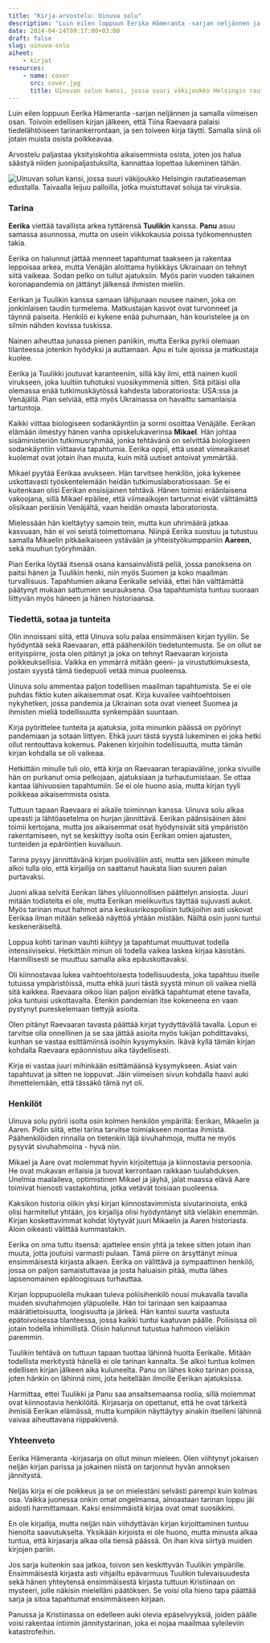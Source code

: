 ```yaml
---
title: "Kirja-arvostelu: Uinuva solu"
description: "Luin eilen loppuun Eerika Hämeranta -sarjan neljännen ja samalla viimeisen osan. Toivoin edellisen kirjan jälkeen, että Tiina Raevaara palaisi tiedelähtöiseen tarinankerrontaan, ja sen toiveen kirja täytti. Samalla siinä oli jotain muista osista poikkeavaa. Arvostelu paljastaa yksityiskohtia aikaisemmista osista, joten jos halua säästyä niiden juonipaljastuksilta, kannattaa lopettaa lukeminen tähän."
date: 2024-04-24T09:17:00+03:00
draft: false
slug: uinuva-solu
aiheet:
    - kirjat
resources:
    - name: cover
      src: cover.jpg
      title: Uinuvan solun kansi, jossa suuri väkijoukko Helsingin rautatieaseman edustalla. Taivaalla leijuu palloilla, jotka muistuttavat soluja tai viruksia.
---
```


Luin eilen loppuun Eerika Hämeranta -sarjan neljännen ja samalla viimeisen osan. Toivoin edellisen kirjan jälkeen, että Tiina Raevaara palaisi tiedelähtöiseen tarinankerrontaan, ja sen toiveen kirja täytti. Samalla siinä oli jotain muista osista poikkeavaa.

Arvostelu paljastaa yksityiskohtia aikaisemmista osista, joten jos halua säästyä niiden juonipaljastuksilta, kannattaa lopettaa lukeminen tähän.

<!--more-->

![Uinuvan solun kansi, jossa suuri väkijoukko Helsingin rautatieaseman edustalla. Taivaalla leijuu palloilla, jotka muistuttavat soluja tai viruksia.](cover.jpg)

### Tarina
**Eerika** viettää tavallista arkea tyttärensä **Tuulikin** kanssa. **Panu** asuu samassa asunnossa, mutta on usein viikkokausia poissa työkomennusten takia.

Eerika on halunnut jättää menneet tapahtumat taakseen ja rakentaa leppoisaa arkea, mutta Venäjän aloittama hyökkäys Ukrainaan on tehnyt siitä vaikeaa. Sodan pelko on tullut ajatuksiin. Myös parin vuoden takainen koronapandemia on jättänyt jälkensä ihmisten mieliin.

Eerikan ja Tuulikin kanssa samaan lähijunaan nousee nainen, joka on jonkinlaisen taudin turmelema. Matkustajan kasvot ovat turvonneet ja täynnä paiseita. Henkilö ei kykene enää puhumaan, hän kouristelee ja on silmin nähden kovissa tuskissa.

Nainen aiheuttaa junassa pienen paniikin, mutta Eerika pyrkii olemaan tilanteessa jotenkin hyödyksi ja auttamaan. Apu ei tule ajoissa ja matkustaja kuolee.

Eerika ja Tuulikki joutuvat karanteeniin, sillä käy ilmi, että nainen kuoli virukseen, joka luultiin tuhotuksi vuosikymmeniä sitten. Sitä pitäisi olla olemassa enää tutkimuskäytössä kahdesta laboratoriosta: USA:ssa ja Venäjällä. Pian selviää, että myös Ukrainassa on havaittu samanlaisia tartuntoja.

Kaikki viittaa biologiseen sodankäyntiin ja sormi osoittaa Venäjälle. Eerikan elämään ilmestyy hänen vanha opiskelukaverinsa **Mikael**. Hän johtaa sisäministeriön tutkimusryhmää, jonka tehtävänä on selvittää biologiseen sodankäyntiin viittaavia tapahtumia. Eerika oppii, että useat viimeaikaiset kuolemat ovat jotain ihan muuta, kuin mitä uutiset antoivat ymmärtää.

Mikael pyytää Eerikaa avukseen. Hän tarvitsee henkilön, joka kykenee uskottavasti työskentelemään heidän tutkimuslaboratiossaan. Se ei kuitenkaan olisi Eerikan ensisijainen tehtävä. Hänen toimisi eräänlaisena vakoojana, sillä Mikael epäilee, että viimeaikojen tartunnat eivät välttämättä olisikaan peräisin Venäjältä, vaan heidän omasta laboratoriosta.

Mielessään hän kieltäytyy samoin tein, mutta kun uhrimäärä jatkaa kasvuaan, hän ei voi seistä toimettomana. Niinpä Eerika suostuu ja tutustuu samalla Mikaelin pitkäaikaiseen ystävään ja yhteistyökumppaniin **Aareen**, sekä muuhun työryhmään.

Pian Eerika löytää itsensä osana kansainvälistä peliä, jossa panoksena on paitsi hänen ja Tuulikin henki, niin myös Suomen ja koko maailman turvallisuus. Tapahtumien aikana Eerikalle selviää, ettei hän välttämättä päätynyt mukaan sattumien seurauksena. Osa tapahtumista tuntuu suoraan liittyvän myös häneen ja hänen historiaansa.

### Tiedettä, sotaa ja tunteita

Olin innoissani siitä, että Uinuva solu palaa ensimmäisen kirjan tyyliin. Se hyödyntää sekä Raevaaran, että päähenkilön tiedetuntemusta. Se on ollut se erityispiirre, josta olen pitänyt ja joka on tehnyt Raevaaran kirjoista poikkeuksellisia. Vaikka en ymmärrä mitään geeni- ja virustutkimuksesta, jostain syystä tämä tiedepuoli vetää minua puoleensa.

Uinuva solu ammentaa paljon todellisen maailman tapahtumista. Se ei ole puhdas fiktio kuten aikaisemmat osat. Kirja kuvailee vaihtoehtoisen nykyhetken, jossa pandemia ja Ukrainan sota ovat vieneet Suomea ja ihmisten mieliä todellisuutta synkempään suuntaan.

Kirja pyörittelee tunteita ja ajatuksia, joita minunkin päässä on pyörinyt pandemiaan ja sotaan liittyen. Ehkä juuri tästä syystä lukeminen ei joka hetki ollut rentouttava kokemus. Pakenen kirjoihin todellisuutta, mutta tämän kirjan kohdalla se oli vaikeaa. 

Hetkittäin minulle tuli olo, että kirja on Raevaaran terapiaväline, jonka sivuille hän on purkanut omia pelkojaan, ajatuksiaan ja turhautumistaan. Se ottaa kantaa lähivuosien tapahtumiin. Se ei ole huono asia, mutta kirjan tyyli poikkeaa aikaisemmista osista.

Tuttuun tapaan Raevaara ei aikaile toiminnan kanssa. Uinuva solu alkaa upeasti ja lähtöasetelma on hurjan jännittävä. Eerikan päänsisäinen ääni toimii kertojana, mutta jos aikaisemmat osat hyödynsivät sitä ympäristön rakentamiseen, nyt se keskittyy isolta osin Eerikan omien ajatusten, tunteiden ja epäröintien kuvailuun.

Tarina pysyy jännittävänä kirjan puoliväliin asti, mutta sen jälkeen minulle alkoi tulla olo, että kirjailija on saattanut haukata liian suuren palan purtavaksi.

Juoni alkaa selvitä Eerikan lähes yliluonnollisen päättelyn ansiosta. Juuri mitään todisteita ei ole, mutta Eerikan mielikuvitus täyttää sujuvasti aukot. Myös tarinan muut hahmot aina keskusrikospoliisin tutkijoihin asti uskovat Eerikaa ilman mitään selkeää näyttöä yhtään mistään. Näiltä osin juoni tuntui keskeneräiseltä.

Loppua kohti tarinan vauhti kiihtyy ja tapahtumat muuttuvat todella intensiiviseksi. Hetkittäin minun oli todella vaikea laskea kirjaa käsistäni. Harmillisesti se muuttuu samalla aika epäuskottavaksi.

Oli kiinnostavaa lukea vaihtoehtoisesta todellisuudesta, joka tapahtuu itselle tutuissa ympäristöissä, mutta ehkä juuri tästä syystä minun oli vaikea niellä sitä kaikkea. Raevaara oikoo liian paljon eivätkä tapahtumat etene tavalla, joka tuntuisi uskottavalta. Etenkin pandemian itse kokeneena en vaan pystynyt pureskelemaan tiettyjä asioita.

Olen pitänyt Raevaaran tavasta päättää kirjat tyydyttävällä tavalla. Lopun ei tarvitse olla onnellinen ja se saa jättää asioita myös lukijan pohdittavaksi, kunhan se vastaa esittämiinsä isoihin kysymyksiin. Ikävä kyllä tämän kirjan kohdalla Raevaara epäonnistuu aika täydellisesti.

Kirja ei vastaa juuri mihinkään esittämäänsä kysymykseen. Asiat vain tapahtuvat ja sitten ne loppuvat. Jäin viimeisen sivun kohdalla haavi auki ihmettelemään, että tässäkö tämä nyt oli.

### Henkilöt
Uinuva solu pyörii isolta osin kolmen henkilön ympärillä: Eerikan, Mikaelin ja Aaren. Pidin siitä, ettei tarina tarvitse toimiakseen montaa ihmistä. Päähenkilöiden rinnalla on tietenkin läjä sivuhahmoja, mutta ne myös pysyvät sivuhahmoina - hyvä niin.

Mikael ja Aare ovat molemmat hyvin kirjoitettuja ja kiinnostavia persoonia. He ovat mukavan erilaisia ja tuovat kerrontaan raikkaan tuulahduksen. Unelmia maalaileva, optimistinen Mikael ja jäyhä, jalat maassa elävä Aare toimivat hienosti vastakohtina, jotka vetävät toisiaan puoleensa.

Kaksikon historia olikin yksi kirjan kiinnostavimmista sivutarinoista, enkä olisi harmitellut yhtään, jos kirjailija olisi hyödyntänyt sitä vieläkin enemmän. Kirjan koskettavimmat kohdat löytyvät juuri Mikaelin ja Aaren historiasta. Aloin oikeasti välittää kummastakin.

Eerika on oma tuttu itsensä: ajattelee ensin yhtä ja tekee sitten jotain ihan muuta, jotta joutuisi varmasti pulaan. Tämä piirre on ärsyttänyt minua ensimmäisestä kirjasta alkaen. Eerika on välittävä ja sympaattinen henkilö, jossa on paljon samaistuttavaa ja josta haluaisin pitää, mutta lähes lapsenomainen epäloogisuus turhauttaa.

Kirjan loppupuolella mukaan tuleva poliisihenkilö nousi mukavalla tavalla muiden sivuhahmojen yläpuolelle. Hän toi tarinaan sen kaipaamaa määrätietoisuutta, loogisuutta ja järkeä. Hän kantoi suurta vastuuta epätoivoisessa tilanteessa, jossa kaikki tuntui kaatuvan päälle. Poliisissa oli jotain todella inhimillistä. Olisin halunnut tutustua hahmoon vieläkin paremmin.

Tuulikin tehtävä on tuttuun tapaan tuottaa lähinnä huolta Eerikalle. Mitään todellista merkitystä hänellä ei ole tarinan kannalta. Se alkoi tuntua kolmen edellisen kirjan jälkeen aika kuluneelta. Panu on lähes koko tarinan poissa, joten hänkin on lähinnä nimi, jota heitellään ilmoille Eerikan ajatuksissa.

Harmittaa, ettei Tuulikki ja Panu saa ansaitsemaansa roolia, sillä molemmat ovat kiinnostavia henkilöitä. Kirjasarja on opettanut, että he ovat tärkeitä ihmisiä Eerikan elämässä, mutta kumpikin näyttäytyy ainakin itselleni lähinnä vaivaa aiheuttavana riippakivenä.

### Yhteenveto
Eerika Hämeranta -kirjasarja on ollut minun mieleen. Olen viihtynyt jokaisen neljän kirjan parissa ja jokainen niistä on tarjonnut hyvän annoksen jännitystä.

Neljäs kirja ei ole poikkeus ja se on mielestäni selvästi parempi kuin kolmas osa. Vaikka juonessa onkin omat ongelmansa, ainoastaan tarinan loppu jäi aidosti harmittamaan. Kaksi ensimmäistä kirjaa ovat omat suosikkini.

En ole kirjailija, mutta neljän näin viihdyttävän kirjan kirjoittaminen tuntuu hienolta saavutukselta. Yksikään kirjoista ei ole huono, mutta minusta alkaa tuntua, että kirjasarja alkaa olla tiensä päässä. On ihan kiva siirtyä muiden kirjojen pariin.

Jos sarja kuitenkin saa jatkoa, toivon sen keskittyvän Tuulikin ympärille. Ensimmäisestä kirjasta asti vihjailtu epävarmuus Tuulikin tulevaisuudesta sekä hänen yhteytensä ensimmäisestä kirjasta tuttuun Kristiinaan on mysteeri, jolle näkisin mielelläni päätöksen. Se voisi olla hieno tapa päättää sarja ja sitoa tapahtumat ensimmäiseen kirjaan.

Panussa ja Kristiinassa on edelleen auki olevia epäselvyyksiä, joiden päälle voisi rakentaa intiimin jännitystarinan, joka ei nojaa maailmaa syleileviin katastrofeihin.
